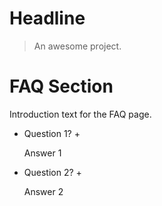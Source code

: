 # Headline

> An awesome project.

# FAQ Section

Introduction text for the FAQ page.

- Question 1? +

  Answer 1

- Question 2? +

  Answer 2
